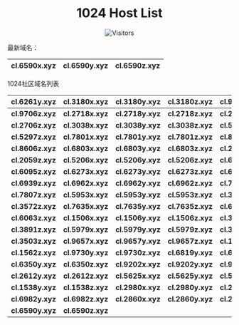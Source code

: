 <h1 align="center">1024 Host List</h1>
<p align="center" class="shields">
    <img src="https://img.shields.io/endpoint?url=https%3A%2F%2Fhits.dwyl.com%2Fpooneyy%2F1024-Host-List.json%3Fshow%3Dunique&style=flat-square&label=%E8%AE%BF%E9%97%AE%E4%BA%BA%E6%95%B0&labelColor=pink&color=default" alt="Visitors"/>
</p>
最新域名：

| cl.6590x.xyz | cl.6590y.xyz | cl.6590z.xyz |
| ---- | ---- | ---- |

1024社区域名列表

| cl.6261y.xyz | cl.3180x.xyz | cl.3180y.xyz | cl.3180z.xyz | cl.9706x.xyz | cl.9706y.xyz |
| :---: | :---: | :---: | :---: | :---: | :---: |
| **cl.9706z.xyz** | **cl.2718x.xyz** | **cl.2718y.xyz** | **cl.2718z.xyz** | **cl.2706x.xyz** | **cl.2706y.xyz** |
| **cl.2706z.xyz** | **cl.3038x.xyz** | **cl.3038y.xyz** | **cl.3038z.xyz** | **cl.5297x.xyz** | **cl.5297y.xyz** |
| **cl.5297z.xyz** | **cl.7801x.xyz** | **cl.7801y.xyz** | **cl.7801z.xyz** | **cl.8606x.xyz** | **cl.8606y.xyz** |
| **cl.8606z.xyz** | **cl.6803x.xyz** | **cl.6803y.xyz** | **cl.6803z.xyz** | **cl.2059x.xyz** | **cl.2059y.xyz** |
| **cl.2059z.xyz** | **cl.5206x.xyz** | **cl.5206y.xyz** | **cl.5206z.xyz** | **cl.6095x.xyz** | **cl.6095y.xyz** |
| **cl.6095z.xyz** | **cl.6273x.xyz** | **cl.6273y.xyz** | **cl.6273z.xyz** | **cl.6939x.xyz** | **cl.6939y.xyz** |
| **cl.6939z.xyz** | **cl.6962x.xyz** | **cl.6962y.xyz** | **cl.6962z.xyz** | **cl.7807x.xyz** | **cl.7807y.xyz** |
| **cl.7807z.xyz** | **cl.5953x.xyz** | **cl.5953y.xyz** | **cl.5953z.xyz** | **cl.3572x.xyz** | **cl.3572y.xyz** |
| **cl.3572z.xyz** | **cl.7635x.xyz** | **cl.7635y.xyz** | **cl.7635z.xyz** | **cl.6063x.xyz** | **cl.6063y.xyz** |
| **cl.6063z.xyz** | **cl.1506x.xyz** | **cl.1506y.xyz** | **cl.1506z.xyz** | **cl.3891x.xyz** | **cl.3891y.xyz** |
| **cl.3891z.xyz** | **cl.5979x.xyz** | **cl.5979y.xyz** | **cl.5979z.xyz** | **cl.3503x.xyz** | **cl.3503y.xyz** |
| **cl.3503z.xyz** | **cl.9657x.xyz** | **cl.9657y.xyz** | **cl.9657z.xyz** | **cl.1562x.xyz** | **cl.1562y.xyz** |
| **cl.1562z.xyz** | **cl.9730y.xyz** | **cl.9730z.xyz** | **cl.6819y.xyz** | **cl.6819z.xyz** | **cl.6350x.xyz** |
| **cl.6350y.xyz** | **cl.6350z.xyz** | **cl.9202x.xyz** | **cl.9202y.xyz** | **cl.9202z.xyz** | **cl.2612x.xyz** |
| **cl.2612y.xyz** | **cl.2612z.xyz** | **cl.5625x.xyz** | **cl.5625y.xyz** | **cl.5625z.xyz** | **cl.1538x.xyz** |
| **cl.1538y.xyz** | **cl.1538z.xyz** | **cl.2980x.xyz** | **cl.2980y.xyz** | **cl.2980z.xyz** | **cl.6982x.xyz** |
| **cl.6982y.xyz** | **cl.6982z.xyz** | **cl.2860x.xyz** | **cl.2860y.xyz** | **cl.2860z.xyz** | **cl.6590x.xyz** |
| **cl.6590y.xyz** | **cl.6590z.xyz** |
